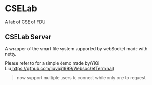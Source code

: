 # CSELab
A lab of CSE of FDU

## CSELab Server
A wrapper of the smart file system supported by webSocket made with netty.

Please refer to  for a simple demo made by(YiQi Liu,https://github.com/liuyiqi1999/WebsocketTerminal)

> now support multiple users to connect while only one to request
